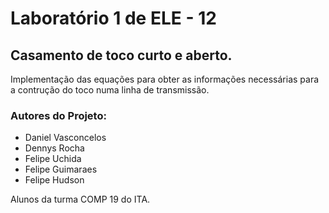 # Laboratório 1 de ELE - 12

## Casamento de toco curto e aberto.
Implementação das equações para obter as informações necessárias para a contrução do toco numa linha de transmissão.

### Autores do Projeto:
* Daniel Vasconcelos
* Dennys Rocha
* Felipe Uchida
* Felipe Guimaraes
* Felipe Hudson

Alunos da turma COMP 19 do ITA.

